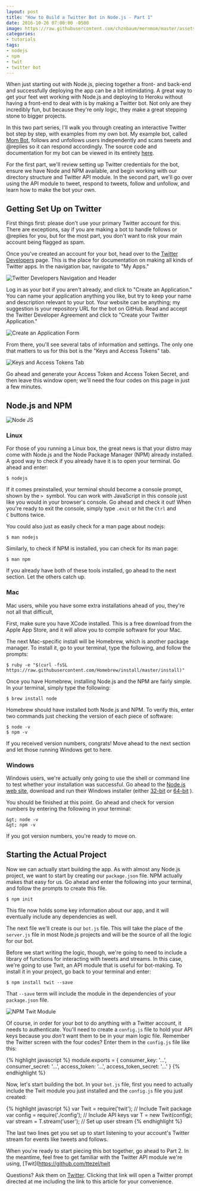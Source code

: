 ```yaml
---
layout: post
title: "How to Build a Twitter Bot in Node.js - Part 1"
date: 2016-10-26 07:00:00 -0500
image: https://raw.githubusercontent.com/chznbaum/mernmom/master/assets/Screenshot-from-2016-10-27-01-01-59.png
categories:
- tutorials
tags:
- nodejs
- npm
- twit
- twitter bot
---
```

When just starting out with Node.js, piecing together a front- and back-end and successfully deploying the app can be a bit intimidating. A great way to get your feet wet working with Node.js and deploying to Heroku without having a front-end to deal with is by making a Twitter bot. Not only are they incredibly fun, but because they're only logic, they make a great stepping stone to bigger projects.

In this two part series, I'll walk you through creating an interactive Twitter bot step by step, with examples from my own bot. My example bot, called [Mom Bot](https://twitter.com/the_mother_bot), follows and unfollows users independently and scans tweets and @replies so it can respond accordingly. The source code and documentation for my bot can be viewed in its entirety [here](https://github.com/chznbaum/the-mom-bot).

For the first part, we'll review setting up Twitter credentials for the bot, ensure we have Node and NPM available, and begin working with our directory structure and Twitter API module. In the second part, we'll go over using the API module to tweet, respond to tweets, follow and unfollow, and learn how to make the bot your own.

## Getting Set Up on Twitter ##

First things first: please don't use your primary Twitter account for this. There are exceptions, say if you are making a bot to handle follows or @replies for you, but for the most part, you don't want to risk your main account being flagged as spam.

Once you've created an account for your bot, head over to the [Twitter Developers](https://dev.twitter.com) page. This is the place for documentation on making all kinds of Twitter apps. In the navigation bar, navigate to "My Apps."

![Twitter Developers Navigation and Header](https://raw.githubusercontent.com/chznbaum/mernmom/master/assets/Screenshot-from-2016-10-27-00-38-04.png)

Log in as your bot if you aren't already, and click to "Create an Application." You can name your application anything you like, but try to keep your name and description relevant to your bot. Your website can be anything; my suggestion is your repository URL for the bot on GitHub. Read and accept the Twitter Developer Agreement and click to "Create your Twitter Application."

![Create an Application Form](https://raw.githubusercontent.com/chznbaum/mernmom/master/assets/create_an_application.jpg)

From there, you'll see several tabs of information and settings. The only one that matters to us for this bot is the "Keys and Access Tokens" tab.

![Keys and Access Tokens Tab](https://raw.githubusercontent.com/chznbaum/mernmom/master/assets/keys_and_access_tab.jpg)

Go ahead and generate your Access Token and Access Token Secret, and then leave this window open; we'll need the four codes on this page in just a few minutes.

## Node.js and NPM ##

![Node JS](https://raw.githubusercontent.com/chznbaum/mernmom/master/assets/Node.js_logo.png)

### Linux ###

For those of you running a Linux box, the great news is that your distro may come with Node.js and the Node Package Manager (NPM) already installed. A good way to check if you already have it is to open your terminal. Go ahead and enter:

    $ nodejs

If it comes preinstalled, your terminal should become a console prompt, shown by the `>`  symbol. You can work with JavaScript in this console just like you would in your browser's console. Go ahead and check it out! When you're ready to exit the console, simply type `.exit` or hit the `Ctrl` and `C` buttons twice.

You could also just as easily check for a man page about nodejs:

    $ man nodejs

Similarly, to check if NPM is installed, you can check for its man page:

    $ man npm

If you already have both of these tools installed, go ahead to the next section. Let the others catch up.

### Mac ###

Mac users, while you have some extra installations ahead of you, they're not all that difficult,

First, make sure you have XCode installed. This is a free download from the Apple App Store, and it will allow you to compile software for your Mac.

The next Mac-specific install will be Homebrew, which is another package manager. To install it, go to your terminal, type the following, and follow the prompts:

    $ ruby -e "$(curl -fsSL https://raw.githubusercontent.com/Homebrew/install/master/install)"

Once you have Homebrew, installing Node.js and the NPM are fairly simple. In your terminal, simply type the following:

    $ brew install node

Homebrew should have installed both Node.js and NPM. To verify this, enter two commands just checking the version of each piece of software:

    $ node -v
    $ npm -v

If you received version numbers, congrats! Move ahead to the next section and let those running Windows get to here.

### Windows ###

Windows users, we're actually only going to use the shell or command line to test whether your installation was successful. Go ahead to the [Node.js web site](https://nodejs.org/en/download/), download and run their Windows installer (either [32-bit](https://nodejs.org/dist/v4.6.1/node-v4.6.1-x86.msi) or [64-bit](https://nodejs.org/dist/v4.6.1/node-v4.6.1-x64.msi) ).

You should be finished at this point. Go ahead and check for version numbers by entering the following in your terminal:

    &gt; node -v
    &gt; npm -v

If you got version numbers, you're ready to move on.

## Starting the Actual Project ##

Now we can actually start building the app. As with almost any Node.js project, we want to start by creating our `package.json` file. NPM actually makes that easy for us. Go ahead and enter the following into your terminal, and follow the prompts to create this file.

    $ npm init

This file now holds some key information about our app, and it will eventually include any dependencies as well.

The next file we'll create is our `bot.js` file. This will take the place of the `server.js` file in most Node.js projects and will be the source of all the logic for our bot.

Before we start writing the logic, though, we're going to need to include a library of functions for interacting with tweets and streams. In this case, we're going to use Twit, an API module that is useful for bot-making. To install it in your project, go back to your terminal and enter:

    $ npm install twit --save

That `--save` term will include the module in the dependencies of your `package.json` file.

![NPM Twit Module](https://raw.githubusercontent.com/chznbaum/mernmom/master/assets/Screenshot-from-2016-10-27-01-00-43.png)

Of course, in order for your bot to do anything with a Twitter account, it needs to authenticate. You'll need to create a `config.js` file to hold your API keys because you *don't* want them to be in your main logic file. Remember the Twitter screen with the four codes? Enter them in the `config.js` file like this:

{% highlight javascript %}
module.exports = {
  consumer_key: '...',
  consumer_secret: '...',
  access_token: '...',
  access_token_secret: '...'
}
{% endhighlight %}

Now, let's start building the bot. In your `bot.js` file, first you need to actually include the Twit module you just installed and the `config.js` file you just created:

{% highlight javascript %}
var Twit = require('twit'); // Include Twit package
var config = require('./config'); // Include API keys
var T = new Twit(config);
var stream = T.stream('user'); // Set up user stream
{% endhighlight %}

The last two lines get you set up to start listening to your account's Twitter stream for events like tweets and follows.

When you're ready to start piecing this bot together, go ahead to Part 2. In the meantime, feel free to get familiar with the Twitter API module we're using, [Twit](https://github.com/ttezel/twit

Questions? Ask them on [Twitter](https://twitter.com/intent/tweet?text=%40chznbaum&url=http%3A%2F%2Fmernmom.com%2F2016%2F10%2F26%2Fhow-to-build-a-twitter-bot-in-nodejs-part-1.html). Clicking that link will open a Twitter prompt directed at me including the link to this article for your convenience.